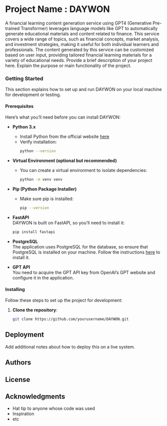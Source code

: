 
# Project Name : DAYWON
A financial learning content generation service using GPT4 (Generative Pre-trained Transformer) leverages language models like GPT to automatically generate educational materials and content related to finance. This service covers a wide range of topics, such as financial concepts, market analysis, and investment strategies, making it useful for both individual learners and professionals. The content generated by this service can be customized based on user input, providing tailored financial learning materials for a variety of educational needs.
Provide a brief description of your project here. Explain the purpose or main functionality of the project.

### Getting Started

This section explains how to set up and run DAYWON on your local machine for development or testing.

#### Prerequisites

Here’s what you’ll need before you can install DAYWON:

- **Python 3.x**
    - Install Python from the official website [here](https://www.python.org/downloads/)
    - Verify installation: 
      ```bash
      python --version
      ```
- **Virtual Environment (optional but recommended)**
    - You can create a virtual environment to isolate dependencies:
      ```bash
      python -m venv venv
      ```
- **Pip (Python Package Installer)**
    - Make sure pip is installed:
      ```bash
      pip --version
      ```

- **FastAPI**  
    DAYWON is built on FastAPI, so you’ll need to install it:
    ```bash
    pip install fastapi
    ```

- **PostgreSQL**  
    The application uses PostgreSQL for the database, so ensure that PostgreSQL is installed on your machine. Follow the instructions [here](https://www.postgresql.org/download/) to install it.

- **GPT API**  
    You need to acquire the GPT API key from OpenAI’s GPT website and configure it in the application.

#### Installing

Follow these steps to set up the project for development:

1. **Clone the repository**:
   ```bash
   git clone https://github.com/yourusername/DAYWON.git


## Deployment
Add additional notes about how to deploy this on a live system.

## Authors



## License



## Acknowledgments

* Hat tip to anyone whose code was used
* Inspiration
* etc
